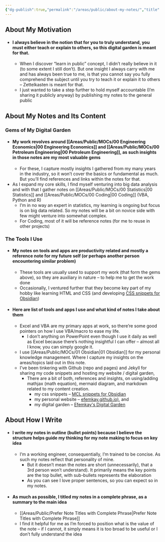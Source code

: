 ```yaml
---
{"dg-publish":true,"permalink":"/areas/public/about-my-notes/","title":"About My Notes","updated":"2023-10-14T18:31:57.117+08:00"}
---
```



## About My Motivation
- #### I always believe in the notion that for you to truly understand, you must either teach or explain to others, so this digital garden is meant for that.
	- When I discover “learn in public” concept, I didn’t really believe in it (to some extent I still don’t). But one insight I always carry with me and has always been true to me, is that you cannot say you fully comprehend the subject until you try to teach it or explain it to others – Zettelkasten is meant for that.
	- I just wanted to take a step further to hold myself accountable (I’m sharing it publicly anyway) by publishing my notes to the general public

## About My Notes and Its Content
### Gems of My Digital Garden
- #### My work revolves around [[Areas/Public/MOCs/00 Engineering Economics\|00 Engineering Economics]] and [[Areas/Public/MOCs/00 Petroleum Engineering\|00 Petroleum Engineering]], as such insights in those notes are my most valuable gems
	- For these, I capture mostly insights I gathered from my many years in the industry, so it won’t cover the basics or fundamental as much. But you’ll find references and links within the notes for that.
- As I expand my core skills, I find myself venturing into big data analysis and with that I gather notes on [[Areas/Public/MOCs/00 Statistics\|00 Statistics]] and [[Areas/Public/MOCs/00 Coding\|00 Coding]] (VBA, Python and R)
	- I’m in no way an expert in statistics, my learning is ongoing but focus is on big data related. So my notes will be a bit on novice side with few might venture into somewhat complex.
	- For Coding, most of it will be reference notes (for me to reuse in other projects)

### The Tools I Use
- #### My notes on tools and apps are productivity related and mostly a reference note for my future self (or perhaps another person encountering similar problem)
	- These tools are usually used to support my work (that form the gems above), so they are auxiliary in nature – to help me to get the work done
	- Occasionally, I ventured further that they become key part of my hobby like learning HTML and CSS (and developing [CSS snippets for Obsidian](https://github.com/efemkay/obsidian-modular-css-layout))
- #### Here are list of tools and apps I use and what kind of notes I take about them
	- Excel and VBA are my primary apps at work, so there’re some good pointers on how I use VBA/macro to ease my life.
		- I don’t anything on PowerPoint even though I use it daily as well as Excel because there’s nothing insightful I can offer – almost all I know, you can simply google it.
	- I use [[Areas/Public/MOCs/01 Obsidian\|01 Obsidian]] for my personal knowledge management. Where I capture my insights on the areas/topics laid out in this note.
	- I’ve been tinkering with Github (repo and pages) and Jekyll for sharing my code snippets and hosting my website / digital garden,
		- There are a bit of both, references and insights, on using/adding mathjax (math equation), mermaid diagram, and markdown related to my content creation.
			- my css snippets – [MCL snippets for Obsidian](https://github.com/efemkay/obsidian-modular-css-layout)
			- my personal website – [efemkay.github.io)](https://efemkay.github.io/), and
			- my digital garden – [Efemkay's Digital Garden](https://efemkay.github.io/digital-garden/)

## About How I Write
- #### I write my notes in outline (bullet points) because I believe the structure helps guide my thinking for my note making to focus on key idea
	- I’m a working engineer, consequentially, I’m trained to be concise. As such my notes reflect that personality of mine.
		- But it doesn’t mean the notes are short (unnecessarily), that a 3rd person won’t understand). It primarily means the key points are the top bullet, with sub-bullets represents the elaboration
		- As you can see I love proper sentences, so you can expect so in my notes.
- #### As much as possible, I titled my notes in a complete phrase, as a summary to the main idea
	- [[Areas/Public/Prefer Note Titles with Complete Phrase\|Prefer Note Titles with Complete Phrase]]
	- I find it helpful for me as I’m forced to position what is the value of the note – if I cannot, it simply means it is too broad to be useful or I don’t fully understand the idea